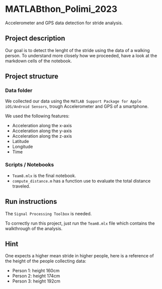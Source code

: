 # MATLABthon_Polimi_2023

Accelerometer and GPS data detection for stride analysis.

## Project description

Our goal is to detect the lenght of the stride using the data of a walking person.
To understand more closely how we proceeded, have a look at the markdown cells of the notebook.

## Project structure

### Data folder

We collected our data using the `MATLAB Support Package for Apple iOS/Android Sensors`, trough Accelerometer and GPS of a smartphone.

We used the following features:

- Acceleration along the x-axis
- Acceleration along the y-axis
- Acceleration along the z-axis
- Latitude
- Longitude
- Time

### Scripts / Notebooks

- `Team8.mlx` is the final notebook.
- `compute_distance.m` has a function use to evaluate the total distance traveled.

## Run instructions

The `Signal Processing Toolbox` is needed.

To correctly run this project, just run the `Team8.mlx` file which contains the walkthrough of the analysis.

## Hint

One expects a higher mean stride in higher people, here is a reference of the height of the people collecting data:

- Person 1: height 160cm
- Person 2: height 174cm
- Person 3: height 192cm
